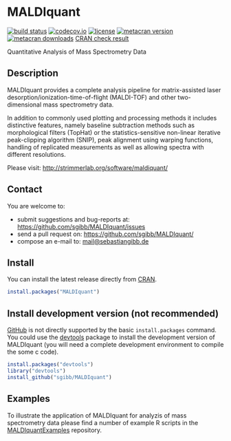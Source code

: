 # MALDIquant
[![build status](https://travis-ci.org/sgibb/MALDIquant.svg?branch=master)](https://travis-ci.org/sgibb/MALDIquant)
[![codecov.io](http://codecov.io/github/sgibb/MALDIquant/coverage.svg?branch=master)](http://codecov.io/github/sgibb/MALDIquant?branch=master)
[![license](http://img.shields.io/badge/license-GPL%20%28%3E=%203%29-brightgreen.svg?style=flat)](http://www.gnu.org/licenses/gpl-3.0.html)
[![metacran version](http://www.r-pkg.org/badges/version/MALDIquant)](http://cran.r-project.org/web/packages/MALDIquant/index.html)
[![metacran downloads](http://cranlogs.r-pkg.org/badges/MALDIquant?color=brightgreen)](http://cran.r-project.org/web/packages/MALDIquant/index.html)
[CRAN check result](http://cran.r-project.org/web/checks/check_results_MALDIquant.html)

Quantitative Analysis of Mass Spectrometry Data


## Description

MALDIquant provides a complete analysis pipeline for
matrix-assisted laser desorption/ionization-time-of-flight (MALDI-TOF)
and other two-dimensional mass spectrometry data.

In addition to commonly used plotting and processing methods it
includes distinctive features, namely baseline
subtraction methods such as morphological filters (TopHat) or the
statistics-sensitive non-linear iterative peak-clipping algorithm
(SNIP), peak alignment using warping functions, handling of replicated
measurements as well as allowing spectra with different resolutions.

Please visit: http://strimmerlab.org/software/maldiquant/


## Contact

You are welcome to:

* submit suggestions and bug-reports at: <https://github.com/sgibb/MALDIquant/issues>
* send a pull request on: <https://github.com/sgibb/MALDIquant/>
* compose an e-mail to: <mail@sebastiangibb.de>


## Install

You can install the latest release directly from
[CRAN](http://cran.r-project.org/web/packages/MALDIquant/index.html).

```r
install.packages("MALDIquant")
```

## Install development version (not recommended)

[GitHub](https://github.com) is not directly supported by the basic
`install.packages` command. You could use the
[devtools](http://cran.r-project.org/web/packages/devtools/index.html) package
to install the development version of MALDIquant
(you will need a complete development environment to compile the some c code).

```r
install.packages("devtools")
library("devtools")
install_github("sgibb/MALDIquant")
```

## Examples
To illustrate the application of MALDIquant for analyzis of mass spectrometry
data please find a number of example R scripts in the
[MALDIquantExamples](https://github.com/sgibb/MALDIquantExamples) repository.
